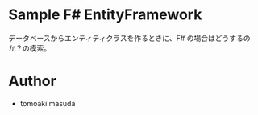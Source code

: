 # Sample F# EntityFramework

データベースからエンティティクラスを作るときに、F# の場合はどうするのか？の模索。

# Author 

- tomoaki masuda 



